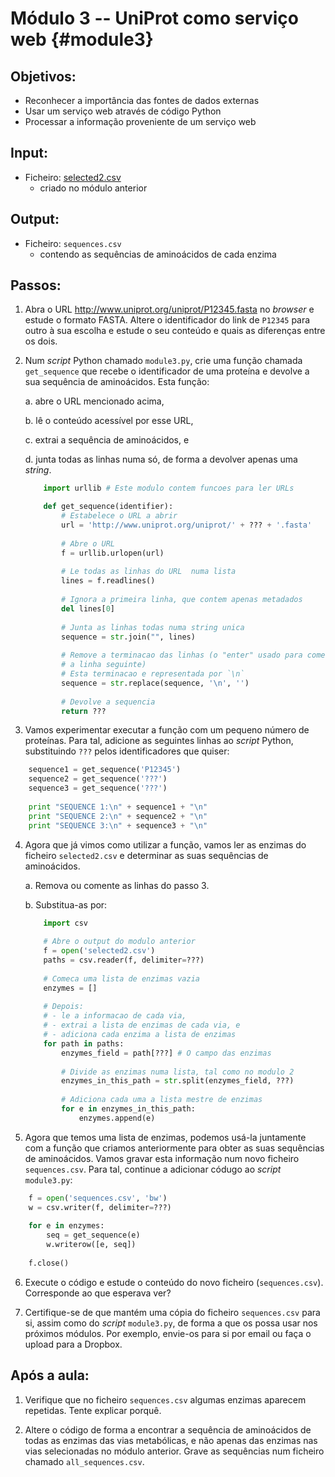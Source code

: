 # Módulo 3 -- UniProt como serviço web {#module3}

## Objetivos:
- Reconhecer a importância das fontes de dados externas
- Usar um serviço web através de código Python
- Processar a informação proveniente de um serviço web

## Input:
- Ficheiro: [selected2.csv](files/selected2.csv)
    - criado no módulo anterior

## Output:
- Ficheiro: `sequences.csv`
    - contendo as sequências de aminoácidos de cada enzima

## Passos:

1. Abra o URL <http://www.uniprot.org/uniprot/P12345.fasta> no _browser_ e estude o formato FASTA.
Altere o identificador do link de `P12345` para outro à sua escolha e estude o seu conteúdo e quais as diferenças entre os dois.

2. Num _script_ Python chamado `module3.py`, crie uma função chamada `get_sequence` que recebe o identificador de uma proteína e devolve a sua sequência de aminoácidos.
Esta função:

    a. abre o URL mencionado acima,
    
    b. lê o conteúdo acessível por esse URL,
    
    c. extrai a sequência de aminoácidos, e
    
    d. junta todas as linhas numa só, de forma a devolver apenas uma _string_.
    ```python
        import urllib # Este modulo contem funcoes para ler URLs

        def get_sequence(identifier):
            # Estabelece o URL a abrir
            url = 'http://www.uniprot.org/uniprot/' + ??? + '.fasta'
            
            # Abre o URL
            f = urllib.urlopen(url)
            
            # Le todas as linhas do URL  numa lista
            lines = f.readlines()
            
            # Ignora a primeira linha, que contem apenas metadados
            del lines[0]
            
            # Junta as linhas todas numa string unica
            sequence = str.join("", lines)
            
            # Remove a terminacao das linhas (o "enter" usado para comecar
            # a linha seguinte)
            # Esta terminacao e representada por `\n`
            sequence = str.replace(sequence, '\n', '')
            
            # Devolve a sequencia
            return ???
    ```

3. Vamos experimentar executar a função com um pequeno número de proteínas.
Para tal, adicione as seguintes linhas ao _script_ Python, substituindo `???` pelos identificadores que quiser:
```python
    sequence1 = get_sequence('P12345')
    sequence2 = get_sequence('???')
    sequence3 = get_sequence('???')
    
    print "SEQUENCE 1:\n" + sequence1 + "\n"
    print "SEQUENCE 2:\n" + sequence2 + "\n"
    print "SEQUENCE 3:\n" + sequence3 + "\n"
```

4. Agora que já vimos como utilizar a função, vamos ler as enzimas do ficheiro `selected2.csv` e determinar as suas sequências de aminoácidos.
    
    a. Remova ou comente as linhas do passo 3.
    
    b. Substitua-as por:
    ```python
        import csv
        
        # Abre o output do modulo anterior
        f = open('selected2.csv')
        paths = csv.reader(f, delimiter=???)
        
        # Comeca uma lista de enzimas vazia
        enzymes = []
        
        # Depois:
        # - le a informacao de cada via,
        # - extrai a lista de enzimas de cada via, e
        # - adiciona cada enzima a lista de enzimas
        for path in paths:
            enzymes_field = path[???] # O campo das enzimas
            
            # Divide as enzimas numa lista, tal como no modulo 2
            enzymes_in_this_path = str.split(enzymes_field, ???)
            
            # Adiciona cada uma a lista mestre de enzimas
            for e in enzymes_in_this_path:
                enzymes.append(e)
    ```

5. Agora que temos uma lista de enzimas, podemos usá-la juntamente com a função que criamos anteriormente para obter as suas sequências de aminoácidos.
Vamos gravar esta informação num novo ficheiro `sequences.csv`.
Para tal, continue a adicionar códugo ao _script_ `module3.py`:
```python
    f = open('sequences.csv', 'bw')
    w = csv.writer(f, delimiter=???)
    
    for e in enzymes:
        seq = get_sequence(e)
        w.writerow([e, seq])
    
    f.close()
```

6. Execute o código e estude o conteúdo do novo ficheiro (`sequences.csv`).
Corresponde ao que esperava ver?

7. Certifique-se de que mantém uma cópia do ficheiro `sequences.csv` para si, assim como do _script_ `module3.py`, de forma a que os possa usar nos próximos módulos.
Por exemplo, envie-os para si por email ou faça o upload para a Dropbox.

## Após a aula:

1. Verifique que no ficheiro `sequences.csv` algumas enzimas aparecem repetidas. Tente explicar porquê.

2. Altere o código de forma a encontrar a sequência de aminoácidos de todas as enzimas das vias metabólicas, e não apenas das enzimas nas vias selecionadas no módulo anterior.
Grave as sequências num ficheiro chamado `all_sequences.csv`.
